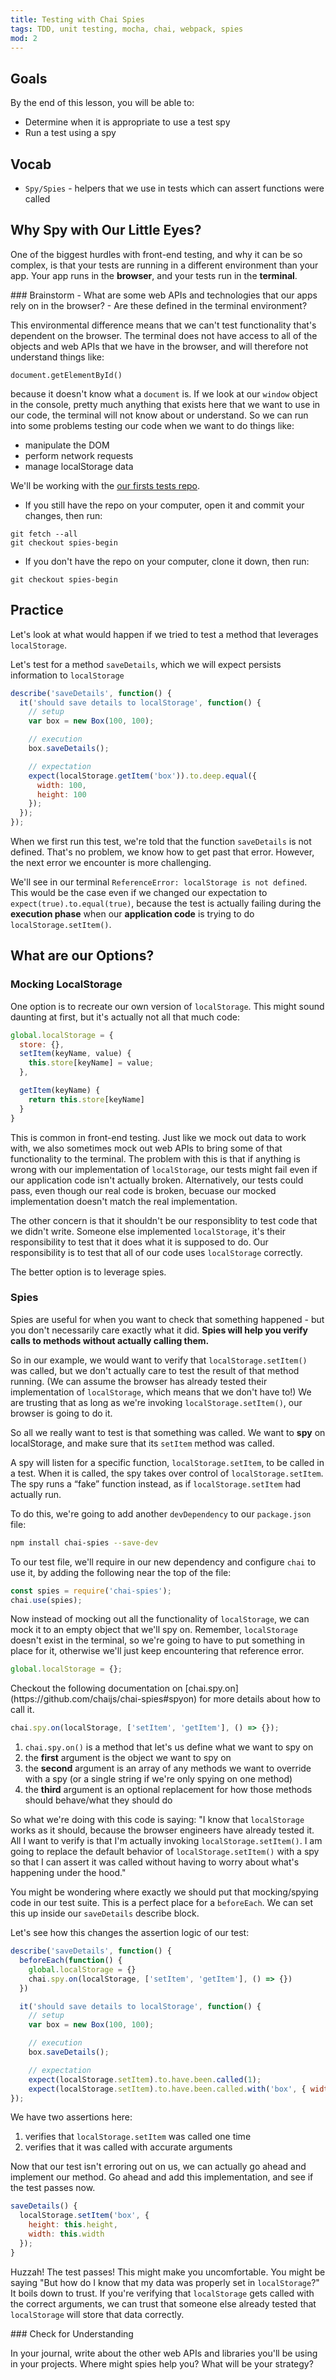 ```yaml
---
title: Testing with Chai Spies
tags: TDD, unit testing, mocha, chai, webpack, spies
mod: 2
---
```


## Goals

By the end of this lesson, you will be able to:

* Determine when it is appropriate to use a test spy
* Run a test using a spy

## Vocab

- `Spy/Spies` - helpers that we use in tests which can assert functions were
  called

## Why Spy with Our Little Eyes?

One of the biggest hurdles with front-end testing, and why it can be so complex, is that your tests are running in a different environment than your app. Your app runs in the **browser**, and your tests run in the **terminal**.

<section class="call-to-action">
### Brainstorm
- What are some web APIs and technologies that our apps rely on in the browser?
- Are these defined in the terminal environment?
</section>

This environmental difference means that we can't test functionality that's dependent on the browser. The terminal does not have access to all of the objects and web APIs that we have in the browser, and will therefore not understand things like:

`document.getElementById()`

because it doesn't know what a `document` is. If we look at our `window` object in the console, pretty much anything that exists here that we want to use in our code, the terminal will not know about or understand. So we can run into some problems testing our code when we want to do things like:

* manipulate the DOM
* perform network requests
* manage localStorage data

<section class="call-to-action">
We'll be working with the <a href="https://github.com/turingschool-examples/our-first-tests" target="\__blank"> our firsts tests repo</a>.

- If you still have the repo on your computer, open it and commit your changes, then run:
```
git fetch --all
git checkout spies-begin
```
- If you don't have the repo on your computer, clone it down, then run:
```
git checkout spies-begin
```
</section>


## Practice

Let's look at what would happen if we tried to test a method that leverages `localStorage`.

Let's test for a method `saveDetails`, which we will expect persists information
to `localStorage`

```js
describe('saveDetails', function() {
  it('should save details to localStorage', function() {
    // setup
    var box = new Box(100, 100);

    // execution
    box.saveDetails();

    // expectation
    expect(localStorage.getItem('box')).to.deep.equal({
      width: 100,
      height: 100
    });
  });
});
```

When we first run this test, we're told that the function `saveDetails` is not
defined. That's no problem, we know how to get past that error. However, the
next error we encounter is more challenging.

We'll see in our terminal `ReferenceError: localStorage is not defined`. This 
would be the case even if we changed our expectation to `expect(true).to.equal(true)`, 
because the test is actually failing during the **execution phase** when our 
**application code** is trying to do `localStorage.setItem()`.


## What are our Options?

### Mocking LocalStorage

One option is to recreate our own version of `localStorage`. This might sound daunting at first, but it's actually not all that much code:

```js
global.localStorage = {
  store: {},
  setItem(keyName, value) {
    this.store[keyName] = value;
  },

  getItem(keyName) {
    return this.store[keyName]
  }
}
```

This is common in front-end testing. Just like we mock out data to work with, 
we also sometimes mock out web APIs to bring some of that functionality to 
the terminal. The problem with this is that if anything is wrong with our 
implementation of `localStorage`, our tests might fail even if our 
application code isn't actually broken. Alternatively, our tests could pass,
even though our real code is broken, becuase our mocked implementation doesn't
match the real implementation.

The other concern is that it shouldn't be our responsiblity to 
test code that we didn't write. Someone else implemented
`localStorage`, it's their responsibility to test that it does what it is
supposed to do. Our responsibility is to test that all of our code uses
`localStorage` correctly.

The better option is to leverage spies.


### Spies

Spies are useful for when you want to check that something happened - but you don't necessarily care exactly what it did. **Spies will help you verify calls to methods without actually calling them.**

So in our example, we would want to verify that `localStorage.setItem()` was called, but we don't actually care to test the result of that method running. (We can assume the browser has already tested their implementation of `localStorage`, which means that we don't have to!) We are trusting that as long as we're invoking `localStorage.setItem()`, our browser is going to do it.

So all we really want to test is that something was called. We want to **spy** on localStorage, and make sure that its `setItem` method was called.

A spy will listen for a specific function, `localStorage.setItem`, to be called in a test. When it is called, the spy takes over control of `localStorage.setItem`. The spy runs a “fake” function instead, as if `localStorage.setItem` had actually run.

To do this, we're going to add another `devDependency` to our `package.json` file:

```bash
npm install chai-spies --save-dev
```

To our test file, we'll require in our new dependency and configure `chai` to use it, by adding the following near the top of the file:

```js
const spies = require('chai-spies');
chai.use(spies);
```

Now instead of mocking out all the functionality of `localStorage`, we can mock
it to an empty object that we'll spy on. Remember, `localStorage` doesn't exist
in the terminal, so we're going to have to put something in place for it,
otherwise we'll just keep encountering that reference error.

```js
global.localStorage = {};
```

<section class="call-to-action">
Checkout the following documentation on [chai.spy.on](https://github.com/chaijs/chai-spies#spyon) for more details about how to call it.
</section>

```js
chai.spy.on(localStorage, ['setItem', 'getItem'], () => {});
```

1. `chai.spy.on()` is a method that let's us define what we want to spy on
2. the **first** argument is the object we want to spy on
3. the **second** argument is an array of any methods we want to override with a spy (or a single string if we're only spying on one method)
4. the **third** argument is an optional replacement for how those methods should behave/what they should do

So what we're doing with this code is saying: "I know that `localStorage` works as it should, because the browser engineers have already tested it. All I want to verify is that I'm actually invoking `localStorage.setItem()`. I am going to replace the default behavior of `localStorage.setItem()` with a spy so that I can assert it was called without having to worry about what's happening under the hood."

You might be wondering where exactly we should put that mocking/spying code in
our test suite. This is a perfect place for a `beforeEach`. We can set this up
inside our `saveDetails` describe block.

Let's see how this changes the assertion logic of our test:

```js
describe('saveDetails', function() {
  beforeEach(function() {
    global.localStorage = {}
    chai.spy.on(localStorage, ['setItem', 'getItem'], () => {})
  })

  it('should save details to localStorage', function() {
    // setup
    var box = new Box(100, 100);

    // execution
    box.saveDetails();

    // expectation
    expect(localStorage.setItem).to.have.been.called(1);
    expect(localStorage.setItem).to.have.been.called.with('box', { width: 100, height: 100 });
});
```

We have two assertions here:
1. verifies that `localStorage.setItem` was called one time
2. verifies that it was called with accurate arguments


Now that our test isn't erroring out on us, we can actually go ahead and
implement our method. Go ahead and add this implementation, and see if the test
passes now.

```js
saveDetails() {
  localStorage.setItem('box', {
    height: this.height,
    width: this.width
  });
}
```

Huzzah! The test passes! This might make you uncomfortable. You might be saying
"But how do I know that my data was properly set in `localStorage`?" It boils down
to trust. If you're verifying that `localStorage` gets called with the correct
arguments, we can trust that someone else already tested that `localStorage`
will store that data correctly.


<section class="checks-for-understanding">
### Check for Understanding

In your journal, write about the other web APIs and libraries 
you'll be using in your projects. Where might spies help you? What will be your strategy?
</section>
